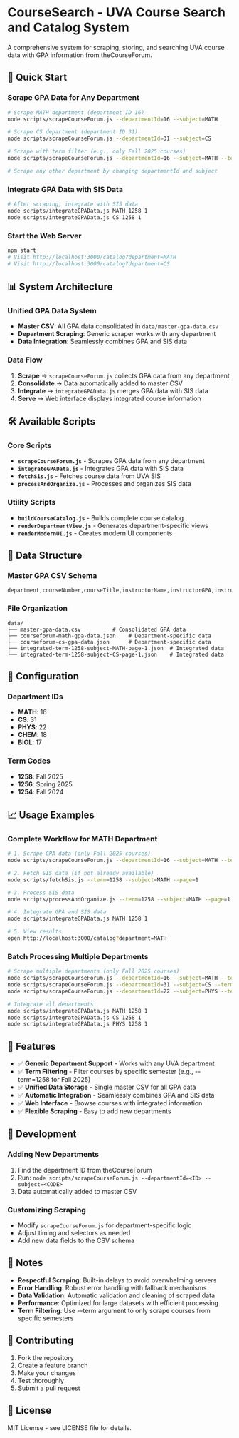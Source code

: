 # CourseSearch - UVA Course Search and Catalog System

A comprehensive system for scraping, storing, and searching UVA course data with GPA information from theCourseForum.

## 🚀 **Quick Start**

### **Scrape GPA Data for Any Department**
```bash
# Scrape MATH department (department ID 16)
node scripts/scrapeCourseForum.js --departmentId=16 --subject=MATH

# Scrape CS department (department ID 31) 
node scripts/scrapeCourseForum.js --departmentId=31 --subject=CS

# Scrape with term filter (e.g., only Fall 2025 courses)
node scripts/scrapeCourseForum.js --departmentId=16 --subject=MATH --term=1258

# Scrape any other department by changing departmentId and subject
```

### **Integrate GPA Data with SIS Data**
```bash
# After scraping, integrate with SIS data
node scripts/integrateGPAData.js MATH 1258 1
node scripts/integrateGPAData.js CS 1258 1
```

### **Start the Web Server**
```bash
npm start
# Visit http://localhost:3000/catalog?department=MATH
# Visit http://localhost:3000/catalog?department=CS
```

## 📊 **System Architecture**

### **Unified GPA Data System**
- **Master CSV**: All GPA data consolidated in `data/master-gpa-data.csv`
- **Department Scraping**: Generic scraper works with any department
- **Data Integration**: Seamlessly combines GPA and SIS data

### **Data Flow**
1. **Scrape** → `scrapeCourseForum.js` collects GPA data from any department
2. **Consolidate** → Data automatically added to master CSV
3. **Integrate** → `integrateGPAData.js` merges GPA data with SIS data
4. **Serve** → Web interface displays integrated course information

## 🛠 **Available Scripts**

### **Core Scripts**
- **`scrapeCourseForum.js`** - Scrapes GPA data from any department
- **`integrateGPAData.js`** - Integrates GPA data with SIS data
- **`fetchSis.js`** - Fetches course data from UVA SIS
- **`processAndOrganize.js`** - Processes and organizes SIS data

### **Utility Scripts**
- **`buildCourseCatalog.js`** - Builds complete course catalog
- **`renderDepartmentView.js`** - Generates department-specific views
- **`renderModernUI.js`** - Creates modern UI components

## 📁 **Data Structure**

### **Master GPA CSV Schema**
```csv
department,courseNumber,courseTitle,instructorName,instructorGPA,instructorRating,instructorDifficulty,instructorLastTaught,courseOverallGPA,courseOverallRating,courseOverallDifficulty,courseLastTaught,scrapedAt
```

### **File Organization**
```
data/
├── master-gpa-data.csv          # Consolidated GPA data
├── courseforum-math-gpa-data.json    # Department-specific data
├── courseforum-cs-gpa-data.json      # Department-specific data
├── integrated-term-1258-subject-MATH-page-1.json  # Integrated data
└── integrated-term-1258-subject-CS-page-1.json    # Integrated data
```

## 🔧 **Configuration**

### **Department IDs**
- **MATH**: 16
- **CS**: 31
- **PHYS**: 22
- **CHEM**: 18
- **BIOL**: 17

### **Term Codes**
- **1258**: Fall 2025
- **1256**: Spring 2025
- **1254**: Fall 2024

## 📈 **Usage Examples**

### **Complete Workflow for MATH Department**
```bash
# 1. Scrape GPA data (only Fall 2025 courses)
node scripts/scrapeCourseForum.js --departmentId=16 --subject=MATH --term=1258

# 2. Fetch SIS data (if not already available)
node scripts/fetchSis.js --term=1258 --subject=MATH --page=1

# 3. Process SIS data
node scripts/processAndOrganize.js --term=1258 --subject=MATH --page=1

# 4. Integrate GPA and SIS data
node scripts/integrateGPAData.js MATH 1258 1

# 5. View results
open http://localhost:3000/catalog?department=MATH
```

### **Batch Processing Multiple Departments**
```bash
# Scrape multiple departments (only Fall 2025 courses)
node scripts/scrapeCourseForum.js --departmentId=16 --subject=MATH --term=1258
node scripts/scrapeCourseForum.js --departmentId=31 --subject=CS --term=1258
node scripts/scrapeCourseForum.js --departmentId=22 --subject=PHYS --term=1258

# Integrate all departments
node scripts/integrateGPAData.js MATH 1258 1
node scripts/integrateGPAData.js CS 1258 1
node scripts/integrateGPAData.js PHYS 1258 1
```

## 🎯 **Features**

- ✅ **Generic Department Support** - Works with any UVA department
- ✅ **Term Filtering** - Filter courses by specific semester (e.g., --term=1258 for Fall 2025)
- ✅ **Unified Data Storage** - Single master CSV for all GPA data
- ✅ **Automatic Integration** - Seamlessly combines GPA and SIS data
- ✅ **Web Interface** - Browse courses with integrated information
- ✅ **Flexible Scraping** - Easy to add new departments

## 🚧 **Development**

### **Adding New Departments**
1. Find the department ID from theCourseForum
2. Run: `node scripts/scrapeCourseForum.js --departmentId=<ID> --subject=<CODE>`
3. Data automatically added to master CSV

### **Customizing Scraping**
- Modify `scrapeCourseForum.js` for department-specific logic
- Adjust timing and selectors as needed
- Add new data fields to the CSV schema

## 📝 **Notes**

- **Respectful Scraping**: Built-in delays to avoid overwhelming servers
- **Error Handling**: Robust error handling with fallback mechanisms
- **Data Validation**: Automatic validation and cleaning of scraped data
- **Performance**: Optimized for large datasets with efficient processing
- **Term Filtering**: Use --term argument to only scrape courses from specific semesters

## 🤝 **Contributing**

1. Fork the repository
2. Create a feature branch
3. Make your changes
4. Test thoroughly
5. Submit a pull request

## 📄 **License**

MIT License - see LICENSE file for details.